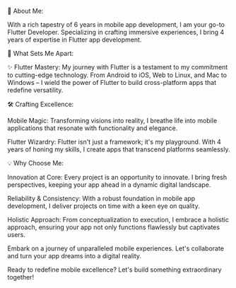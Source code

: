 🚀 About Me:

With a rich tapestry of 6 years in mobile app development, I am your go-to Flutter Developer. Specializing in crafting immersive experiences, I bring 4 years of expertise in Flutter app development.

📱 What Sets Me Apart:

✨ Flutter Mastery: My journey with Flutter is a testament to my commitment to cutting-edge technology. From Android to iOS, Web to Linux, and Mac to Windows – I wield the power of Flutter to build cross-platform apps that redefine versatility.

🛠️ Crafting Excellence:

Mobile Magic: Transforming visions into reality, I breathe life into mobile applications that resonate with functionality and elegance.

Flutter Wizardry: Flutter isn't just a framework; it's my playground. With 4 years of honing my skills, I create apps that transcend platforms seamlessly.

💡 Why Choose Me:

Innovation at Core: Every project is an opportunity to innovate. I bring fresh perspectives, keeping your app ahead in a dynamic digital landscape.

Reliability & Consistency: With a robust foundation in mobile app development, I deliver projects on time with a keen eye on quality.

Holistic Approach: From conceptualization to execution, I embrace a holistic approach, ensuring your app not only functions flawlessly but captivates users.

Embark on a journey of unparalleled mobile experiences. Let's collaborate and turn your app dreams into a digital reality.

Ready to redefine mobile excellence? Let's build something extraordinary together!
